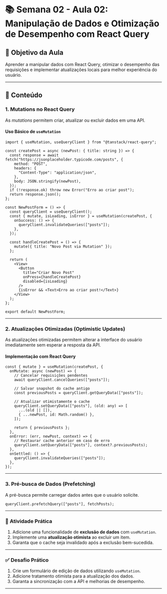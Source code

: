 # 📚 **Semana 02 - Aula 02: Manipulação de Dados e Otimização de Desempenho com React Query**

## 🎯 **Objetivo da Aula**  
Aprender a manipular dados com React Query, otimizar o desempenho das requisições e implementar atualizações locais para melhor experiência do usuário.

---

## 📝 **Conteúdo**

### **1. Mutations no React Query**
As *mutations* permitem criar, atualizar ou excluir dados em uma API.

#### **Uso Básico de `useMutation`**  
```tsx
import { useMutation, useQueryClient } from "@tanstack/react-query";

const createPost = async (newPost: { title: string }) => {
  const response = await fetch("https://jsonplaceholder.typicode.com/posts", {
    method: "POST",
    headers: {
      "Content-Type": "application/json",
    },
    body: JSON.stringify(newPost),
  });
  if (!response.ok) throw new Error("Erro ao criar post");
  return response.json();
};

const NewPostForm = () => {
  const queryClient = useQueryClient();
  const { mutate, isLoading, isError } = useMutation(createPost, {
    onSuccess: () => {
      queryClient.invalidateQueries(["posts"]);
    },
  });

  const handleCreatePost = () => {
    mutate({ title: "Novo Post via Mutation" });
  };

  return (
    <View>
      <Button
        title="Criar Novo Post"
        onPress={handleCreatePost}
        disabled={isLoading}
      />
      {isError && <Text>Erro ao criar post!</Text>}
    </View>
  );
};

export default NewPostForm;
```

---

### **2. Atualizações Otimizadas (Optimistic Updates)**  
As atualizações otimizadas permitem alterar a interface do usuário imediatamente sem esperar a resposta da API.

#### **Implementação com React Query**
```tsx
const { mutate } = useMutation(createPost, {
  onMutate: async (newPost) => {
    // Cancelar requisições pendentes
    await queryClient.cancelQueries(["posts"]);

    // Salvar snapshot do cache antigo
    const previousPosts = queryClient.getQueryData(["posts"]);

    // Atualizar otimistamente o cache
    queryClient.setQueryData(["posts"], (old: any) => [
      ...(old || []),
      { ...newPost, id: Math.random() },
    ]);

    return { previousPosts };
  },
  onError: (err, newPost, context) => {
    // Restaurar cache anterior em caso de erro
    queryClient.setQueryData(["posts"], context?.previousPosts);
  },
  onSettled: () => {
    queryClient.invalidateQueries(["posts"]);
  },
});
```

---

### **3. Pré-busca de Dados (Prefetching)**  
A pré-busca permite carregar dados antes que o usuário solicite.

```tsx
queryClient.prefetchQuery(["posts"], fetchPosts);
```

---

### 🚀 **Atividade Prática**
1. Adicione uma funcionalidade de **exclusão de dados** com `useMutation`.  
2. Implemente uma **atualização otimista** ao excluir um item.  
3. Garanta que o cache seja invalidado após a exclusão bem-sucedida.  

---

### ✅ **Desafio Prático**
1. Crie um formulário de edição de dados utilizando `useMutation`.  
2. Adicione tratamento otimista para a atualização dos dados.  
3. Garanta a sincronização com a API e melhorias de desempenho.  

---
